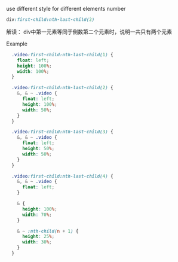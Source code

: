 use different style for different elements number

```css
div:first-child:nth-last-child(2)
```

解读： div中第一元素等同于倒数第二个元素时，说明一共只有两个元素

Example

```css
  .video:first-child:nth-last-child(1) {
    float: left;
    height: 100%;
    width: 100%;
  }

  .video:first-child:nth-last-child(2) {
    &, & ~ .video {
      float: left;
      height: 100%;
      width: 50%;
    }
  }

  .video:first-child:nth-last-child(3) {
    &, & ~ .video {
      float: left;
      height: 50%;
      width: 50%;
    }
  }

  .video:first-child:nth-last-child(4) {
    &, & ~ .video {
      float: left;
    }

    & {
      height: 100%;
      width: 70%;
    }

    & ~ :nth-child(n + 1) {
      height: 25%;
      width: 30%;
    }
  }
```



